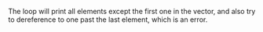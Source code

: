 <!--
 * @Author: Ning Xu
 * @Email: nxu@umich.edu
 * @Date: 2020-05-15 23:55:28
 * @LastEditor: Ning Xu
 * @Description: Be careful when choosing prefix and postfix increment operator
--> 
The loop will print all elements except the first one in the vector, and also try to dereference to one past the last element, which is an error. 

<!-- Also, if there is no negative value in the vector, the loop will continue to dereference whatever in memeory until a negative value is found, which is a disaster. -->
